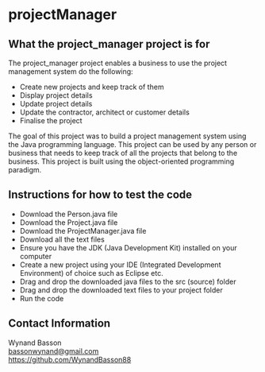 # projectManager
## What the project_manager project is for
The project_manager project enables a business to use the project management system do the following:
* Create new projects and keep track of them
* Display project details
* Update project details
* Update the contractor, architect or customer details
* Finalise the project

The goal of this project was to build a project management system using the Java programming language. This project can be used by any person or business that needs to keep track of all the projects that belong to the business.
This project is built using the object-oriented programming paradigm.

## Instructions for how to test the code
* Download the Person.java file
* Download the Project.java file
* Download the ProjectManager.java file
* Download all the text files
* Ensure you have the JDK (Java Development Kit) installed on your computer
* Create a new project using your IDE (Integrated Development Environment) of choice such as Eclipse etc.
* Drag and drop the downloaded java files to the src (source) folder
* Drag and drop the downloaded text files to your project folder
* Run the code

## Contact Information
Wynand Basson  
bassonwynand@gmail.com  
https://github.com/WynandBasson88
